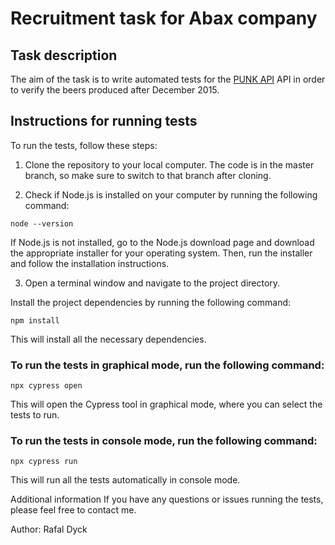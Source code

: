# Recruitment task for Abax company
## Task description
The aim of the task is to write automated tests for the [PUNK API](https://punkapi.com/documentation/v2) API in order to verify the beers produced after December 2015.

## Instructions for running tests

To run the tests, follow these steps:

1. Clone the repository to your local computer. The code is in the master branch, so make sure to switch to that branch after cloning.

2. Check if Node.js is installed on your computer by running the following command:

`node --version`

If Node.js is not installed, go to the Node.js download page and download the appropriate installer for your operating system. Then, run the installer and follow the installation instructions.

3. Open a terminal window and navigate to the project directory.

Install the project dependencies by running the following command:

`npm install`

This will install all the necessary dependencies.

### To run the tests in graphical mode, run the following command:

`npx cypress open`

This will open the Cypress tool in graphical mode, where you can select the tests to run.

### To run the tests in console mode, run the following command:

`npx cypress run`

This will run all the tests automatically in console mode.

Additional information
If you have any questions or issues running the tests, please feel free to contact me.

Author: Rafal Dyck
